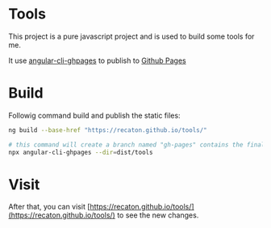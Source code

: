 # Tools

This project is a pure javascript project and is used to build some tools for me. 

It use [angular-cli-ghpages](https://medium.com/tech-insights/how-to-deploy-angular-apps-to-github-pages-gh-pages-896c4e10f9b4) to publish to [Github Pages](https://pages.github.com/)

# Build
Followig command build and publish the static files:
```bash
ng build --base-href "https://recaton.github.io/tools/"

# this command will create a branch named "gh-pages" contains the finally static files, these files will be published if Github Pages setting is correct.
npx angular-cli-ghpages --dir=dist/tools
```

# Visit
After that, you can visit [https://recaton.github.io/tools/](https://recaton.github.io/tools/) to see the new changes.

